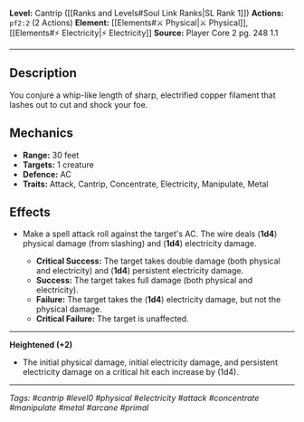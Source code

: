**Level:** Cantrip ([[Ranks and Levels#Soul Link Ranks|SL Rank 1]])
**Actions:** `pf2:2` (2 Actions)
**Element:** [[Elements#⚔️ Physical|⚔️ Physical]], [[Elements#⚡ Electricity|⚡ Electricity]]
**Source:** Player Core 2 pg. 248 1.1

---

## Description

You conjure a whip-like length of sharp, electrified copper filament that lashes out to cut and shock your foe.

## Mechanics

-   **Range:** 30 feet
-   **Targets:** 1 creature
-   **Defence:** AC
-   **Traits:** Attack, Cantrip, Concentrate, Electricity, Manipulate, Metal

## Effects

-   Make a spell attack roll against the target's AC. The wire deals \(**1d4**\) physical damage (from slashing) and \(**1d4**\) electricity damage.

    -   **Critical Success:** The target takes double damage (both physical and electricity) and \(**1d4**\) persistent electricity damage.
    -   **Success:** The target takes full damage (both physical and electricity).
    -   **Failure:** The target takes the \(**1d4**\) electricity damage, but not the physical damage.
    -   **Critical Failure:** The target is unaffected.

---
**Heightened (+2)**
-   The initial physical damage, initial electricity damage, and persistent electricity damage on a critical hit each increase by \(1d4\).

---
*Tags: #cantrip #level0 #physical #electricity #attack #concentrate #manipulate #metal #arcane #primal*
